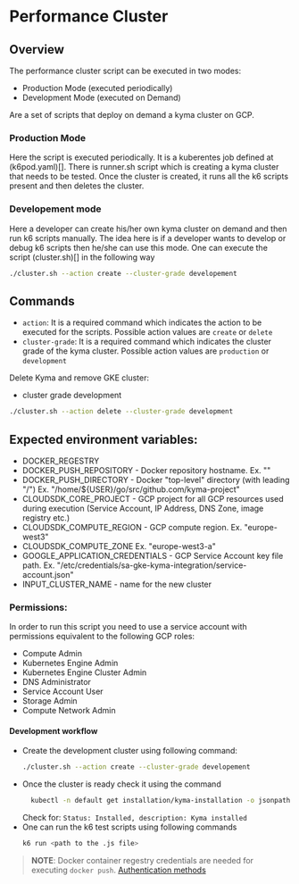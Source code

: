 # Performance Cluster

## Overview

The performance cluster script can be executed in two modes:
* Production Mode (executed periodically)
* Development Mode (executed on Demand)

Are a set of scripts that deploy on demand a kyma cluster on GCP.

### Production Mode
Here the script is executed periodically. It is a kuberentes job defined at (k6pod.yaml)[]. There is runner.sh script which is creating a kyma cluster that needs to be tested. Once the cluster is created, it runs all the k6 scripts present and then deletes the cluster.


### Developement mode
Here a developer can create his/her own kyma cluster on demand and then run k6 scripts manually. The idea here is if a developer wants to develop or debug k6 scripts then he/she can use this mode. One can execute the script (cluster.sh)[] in the following way

```bash
./cluster.sh --action create --cluster-grade developement
```
## Commands

- `action`: It is a required command which indicates the action to be executed for the scripts. Possible action values are `create` or `delete`
- `cluster-grade`: It is a required command which indicates the cluster grade of the kyma cluster. Possible action values are `production` or `development`


Delete Kyma and remove GKE cluster:

- cluster grade development

```bash
./cluster.sh --action delete --cluster-grade development
```

## Expected environment variables:

- DOCKER_REGESTRY
- DOCKER_PUSH_REPOSITORY - Docker repository hostname. Ex. ""
- DOCKER_PUSH_DIRECTORY - Docker "top-level" directory (with leading "/")
   Ex. "/home/${USER}/go/src/github.com/kyma-project"
- CLOUDSDK_CORE_PROJECT - GCP project for all GCP resources used during execution (Service Account, IP Address, DNS Zone, image registry etc.)
- CLOUDSDK_COMPUTE_REGION - GCP compute region. Ex. "europe-west3"
- CLOUDSDK_COMPUTE_ZONE Ex. "europe-west3-a"
- GOOGLE_APPLICATION_CREDENTIALS - GCP Service Account key file path.
  Ex. "/etc/credentials/sa-gke-kyma-integration/service-account.json"
- INPUT_CLUSTER_NAME - name for the new cluster

### Permissions: 

In order to run this script you need to use a service account with permissions equivalent to the following GCP roles:
- Compute Admin
- Kubernetes Engine Admin
- Kubernetes Engine Cluster Admin
- DNS Administrator
- Service Account User
- Storage Admin
- Compute Network Admin


#### Development workflow
* Create the development cluster using following command:
  ```bash
  ./cluster.sh --action create --cluster-grade developement
  ```
* Once the cluster is ready check it using the command
  ```bash
    kubectl -n default get installation/kyma-installation -o jsonpath="{'Status: '}{.status.state}{', description: '}{.status.description}"; echo; \
  ```
  Check for: `Status: Installed, description: Kyma installed`
* One can run the k6 test scripts using following commands
  ```bash
  k6 run <path to the .js file>
  ```

> **NOTE**: Docker container regestry credentials are needed for executing `docker push`. [Authentication methods](https://cloud.google.com/container-registry/docs/advanced-authentication)

